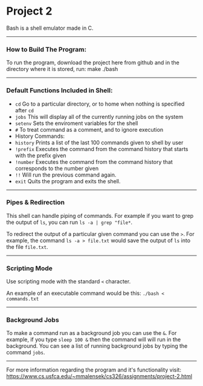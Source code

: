 # Project 2

Bash is a shell emulator made in C.
_________________
### How to Build The Program:
To run the program, download the project here from github and in the directory where it is stored, run:
make
./bash
_________________

### Default Functions Included in Shell:
* `cd` Go to a particular directory, or to home when nothing is specified after `cd`
* `jobs` This will display all of the currently running jobs on the system
* `setenv` Sets the enviroment variables for the shell
* `#` To treat command as a comment, and to ignore execution
* History Commands:
* `history` Prints a list of the last 100 commands given to shell by user
* `!prefix` Executes the command from the command history that starts with the prefix given
* `!number` Executes the command from the command history that corresponds to the number given
* `!!` Will run the previous command again. 
* `exit` Quits the program and exits the shell.
_________________

### Pipes & Redirection
This shell can handle piping of commands.
For example if you want to grep the output of `ls`, you can run `ls -a | grep "file*`.

To redirect the output of a particular given command you can use the `>`. 
For example, the command `ls -a > file.txt` would save the output of `ls` into the file `file.txt`.
_________________

### Scripting Mode
Use scripting mode with the standard `<` character.

An example of an executable command would be this: `./bash < commands.txt`
_________________

### Background Jobs
To make a command run as a background job you can use the `&`.
For example, if you type `sleep 100 &` then the command will will run in the background. You can see a list of running background jobs by typing the command `jobs`.
_________________

For more information regarding the program and it's functionality visit:
https://www.cs.usfca.edu/~mmalensek/cs326/assignments/project-2.html
